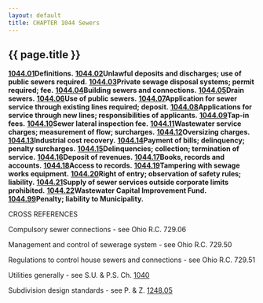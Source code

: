 ```yaml
---
layout: default 
title: CHAPTER 1044 Sewers 
---
```


{{ page.title }}
----------------

[**1044.01**](4402c8a6.html)**Definitions.**
[**1044.02**](443da656.html)**Unlawful deposits and discharges; use of
public sewers required.** [**1044.03**](44465a28.html)**Private sewage
disposal systems; permit required; fee.**
[**1044.04**](4458a38b.html)**Building sewers and connections.**
[**1044.05**](4473003c.html)**Drain sewers.**
[**1044.06**](4478b588.html)**Use of public sewers.**
[**1044.07**](44af79a7.html)**Application for sewer service through
existing lines required; deposit.**
[**1044.08**](44b9cc40.html)**Applications for service through new
lines; responsibilities of applicants.**
[**1044.09**](44beaea5.html)**Tap-in fees.**
[**1044.10**](44c7a78e.html)**Sewer lateral inspection fee.**
[**1044.11**](44cbbcd4.html)**Wastewater service charges; measurement of
flow; surcharges.** [**1044.12**](44ef303e.html)**Oversizing charges.**
[**1044.13**](44f76a4d.html)**Industrial cost recovery.**
[**1044.14**](45248014.html)**Payment of bills; delinquency; penalty
surcharges.** [**1044.15**](452e1c95.html)**Delinquencies; collection;
termination of service.** [**1044.16**](4531dff6.html)**Deposit of
revenues.** [**1044.17**](4535f8ce.html)**Books, records and accounts.**
[**1044.18**](45396b5c.html)**Access to records.**
[**1044.19**](453c1143.html)**Tampering with sewage works equipment.**
[**1044.20**](4540bd64.html)**Right of entry; observation of safety
rules; liability.** [**1044.21**](45480ab7.html)**Supply of sewer
services outside corporate limits prohibited.**
[**1044.22**](454c520f.html)**Wastewater Capital Improvement Fund.**
[**1044.99**](4553bf15.html)**Penalty; liability to Municipality.**

CROSS REFERENCES

Compulsory sewer connections - see Ohio R.C. 729.06

Management and control of sewerage system - see Ohio R.C. 729.50

Regulations to control house sewers and connections - see Ohio R.C.
729.51

Utilities generally - see S.U. & P.S. Ch. [1040](42a0f2cb.html)

Subdivision design standards - see P. & Z. [1248.05](4b89f1fe.html)
